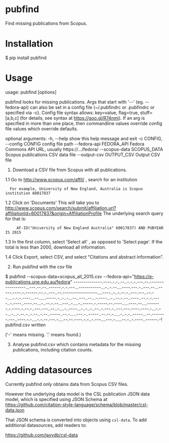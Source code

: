 # pubfind
Find missing publications from Scopus.

# Installation

  $ pip install pubfind

# Usage

  usage: pubfind [options]
  
  pubfind looks for missing publications. Args that start with '--' (eg.
  --fedora-api) can also be set in a config file (~/.pubfindrc or .pubfindrc or
  specified via -c). Config file syntax allows: key=value, flag=true,
  stuff=[a,b,c] (for details, see syntax at https://goo.gl/R74nmi). If an arg is
  specified in more than one place, then commandline values override config file
  values which override defaults.
  
  optional arguments:
    -h, --help            show this help message and exit
    -c CONFIG, --config CONFIG
                          config file path
    --fedora-api FEDORA_API
                          Fedora Commons API URL, usually https://.../fedora/
    --scopus-data SCOPUS_DATA
                          Scopus publications CSV data file
    --output-csv OUTPUT_CSV
                          Output CSV file

1. Download a CSV file from Scopus with all publications.

  1.1 Go to http://www.scopus.com/affil/ , search for an institution

      For example, University of New England, Australia is Scopus institution 60017837
  
  1.2 Click on 'Documents'
  This will take you to http://www.scopus.com/search/submit/affiliation.url?affiliationId=60017837&origin=AffiliationProfile
  The underlying search query for that is:
  
         AF-ID("University of New England Australia" 60017837) AND PUBYEAR IS 2015
  
  1.3 In the first column, select 'Select all' , as opposed to 'Select page'.
  If the total is less than 2000, download all information.
  
  1.4 Click Export, select CSV, and select "Citations and abstract information".

2. Run pubfind with the csv file

  $ pubfind --scopus-data=scopus_all_2015.csv --fedora-api="https://e-publications.une.edu.au/fedora"
  --------------.----.-.-..--..-.-.-.---.--.-----------------...---.--.--..------.-.-.---...-----------...-..-.--....----.---.-..---.--...-----.----.-.------.--.-..---..--.-----------------....----..-..-.--.-..---.---..--.--....-.-.-.----...--......-----.-..-..-...--..---..--...-.----...-..--.-.--..----..--.-.-.----..-.----..----.--...-..--.-.--...---..-....-..-----.-.-----.--.----.....----.--....-------.-.----.-.--.-..---.---..--..-....-..----...-..-..-..--..-.---.-..---.---.----.----.-...-.--...-...-.--.-..-.--..-.--..-----..--.-.....---.-..-----..--.--.-.....-..-.-..-----...--.-------.---..----.-.-....-.-.--.---.-....--.--.----.-.-..-.---....---.-.....--.-..-.----..------.-!
  pubfind.csv written

  ('-' means missing.  '.' means found.)

3. Analyse pubfind.csv which contains metadata for the missing publications, including citation counts.


# Adding datasources

Currently pubfind only obtains data from Scopus CSV files.

However the underlying data model is the CSL publication JSON data model,
which is specified using JSON Schema at https://github.com/citation-style-language/schema/blob/master/csl-data.json

That JSON schema is converted into objects using `csl-data`.
To add additional datasources, add readers to:

  https://github.com/jayvdb/csl-data
